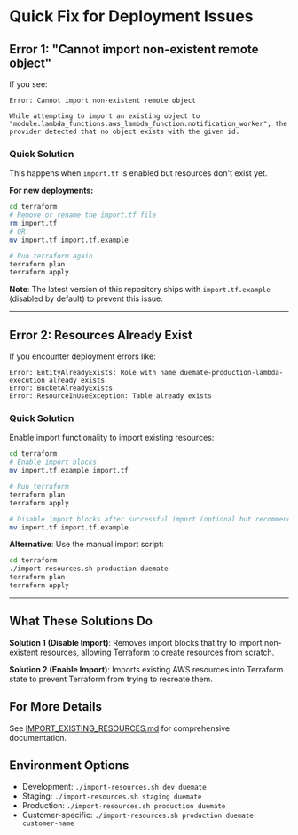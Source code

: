 # Quick Fix for Deployment Issues

## Error 1: "Cannot import non-existent remote object"

If you see:
```
Error: Cannot import non-existent remote object

While attempting to import an existing object to
"module.lambda_functions.aws_lambda_function.notification_worker", the
provider detected that no object exists with the given id.
```

### Quick Solution

This happens when `import.tf` is enabled but resources don't exist yet.

**For new deployments:**
```bash
cd terraform
# Remove or rename the import.tf file
rm import.tf
# OR
mv import.tf import.tf.example

# Run terraform again
terraform plan
terraform apply
```

**Note**: The latest version of this repository ships with `import.tf.example` (disabled by default) to prevent this issue.

---

## Error 2: Resources Already Exist

If you encounter deployment errors like:
```
Error: EntityAlreadyExists: Role with name duemate-production-lambda-execution already exists
Error: BucketAlreadyExists
Error: ResourceInUseException: Table already exists
```

### Quick Solution

Enable import functionality to import existing resources:

```bash
cd terraform
# Enable import blocks
mv import.tf.example import.tf

# Run terraform
terraform plan
terraform apply

# Disable import blocks after successful import (optional but recommended)
mv import.tf import.tf.example
```

**Alternative**: Use the manual import script:
```bash
cd terraform
./import-resources.sh production duemate
terraform plan
terraform apply
```

---

## What These Solutions Do

**Solution 1 (Disable Import)**: Removes import blocks that try to import non-existent resources, allowing Terraform to create resources from scratch.

**Solution 2 (Enable Import)**: Imports existing AWS resources into Terraform state to prevent Terraform from trying to recreate them.

## For More Details

See [IMPORT_EXISTING_RESOURCES.md](./IMPORT_EXISTING_RESOURCES.md) for comprehensive documentation.

## Environment Options

- Development: `./import-resources.sh dev duemate`
- Staging: `./import-resources.sh staging duemate`
- Production: `./import-resources.sh production duemate`
- Customer-specific: `./import-resources.sh production duemate customer-name`
